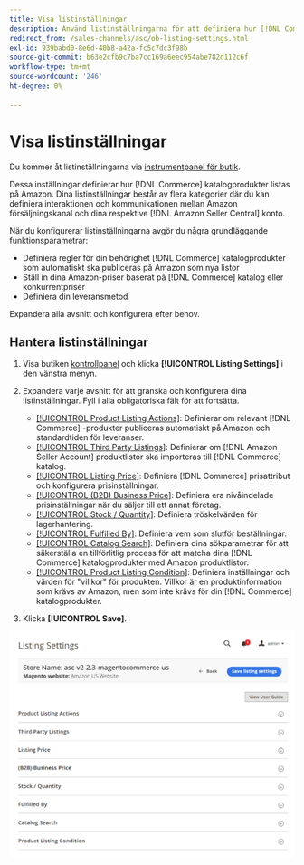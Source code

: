 ```yaml
---
title: Visa listinställningar
description: Använd listinställningarna för att definiera hur [!DNL Commerce] katalogprodukter listas på [!DNL Amazon Marketplace].
redirect_from: /sales-channels/asc/ob-listing-settings.html
exl-id: 939babd0-8e6d-40b8-a42a-fc5c7dc3f98b
source-git-commit: b63e2cfb9c7ba7cc169a6eec954abe782d112c6f
workflow-type: tm+mt
source-wordcount: '246'
ht-degree: 0%

---
```


# Visa listinställningar

Du kommer åt listinställningarna via [instrumentpanel för butik](./amazon-store-dashboard.md).

Dessa inställningar definierar hur [!DNL Commerce] katalogprodukter listas på Amazon. Dina listinställningar består av flera kategorier där du kan definiera interaktionen och kommunikationen mellan Amazon försäljningskanal och dina respektive [!DNL Amazon Seller Central] konto.

När du konfigurerar listinställningarna avgör du några grundläggande funktionsparametrar:

- Definiera regler för din behörighet [!DNL Commerce] katalogprodukter som automatiskt ska publiceras på Amazon som nya listor
- Ställ in dina Amazon-priser baserat på [!DNL Commerce] katalog eller konkurrentpriser
- Definiera din leveransmetod

Expandera alla avsnitt och konfigurera efter behov.

## Hantera listinställningar

1. Visa butiken [kontrollpanel](./amazon-store-dashboard.md) och klicka **[!UICONTROL Listing Settings]** i den vänstra menyn.

1. Expandera varje avsnitt för att granska och konfigurera dina listinställningar. Fyll i alla obligatoriska fält för att fortsätta.

   - [[!UICONTROL Product Listing Actions]](./product-listing-actions.md): Definierar om relevant [!DNL Commerce] -produkter publiceras automatiskt på Amazon och standardtiden för leveranser.
   - [[!UICONTROL Third Party Listings]](./third-party-listing-settings.md): Definierar om [!DNL Amazon Seller Account] produktlistor ska importeras till [!DNL Commerce] katalog.
   - [[!UICONTROL Listing Price]](./listing-price.md): Definiera [!DNL Commerce] prisattribut och konfigurera prisinställningar.
   - [[!UICONTROL (B2B) Business Price]](./business-pricing.md): Definiera era nivåindelade prisinställningar när du säljer till ett annat företag.
   - [[!UICONTROL Stock / Quantity]](./stock-quantity.md): Definiera tröskelvärden för lagerhantering.
   - [[!UICONTROL Fulfilled By]](./fulfilled-by.md)\: Definiera vem som slutför beställningar.
   - [[!UICONTROL Catalog Search]](./catalog-search.md): Definiera dina sökparametrar för att säkerställa en tillförlitlig process för att matcha dina [!DNL Commerce] katalogprodukter med Amazon produktlistor.
   - [[!UICONTROL Product Listing Condition]](./product-listing-condition.md): Definiera inställningar och värden för &quot;villkor&quot; för produkten. Villkor är en produktinformation som krävs av Amazon, men som inte krävs för din [!DNL Commerce] katalogprodukter.

1. Klicka **[!UICONTROL Save]**.

![Listinställningar](assets/amazon-listing-settings.png)
